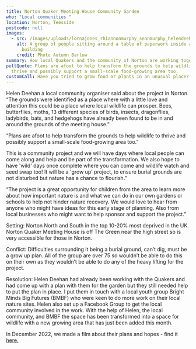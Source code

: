 ```yaml
---
title: Norton Quaker Meeting House Community Garden
who: "Local communities "
location: Norton, Teesside
postcode: null
images:
  - src: /images/uploads/lornajones_rhiannonmurphy_seanmurphy_helendeehan_teeside_1-1-.jpg
    alt: A group of people sitting around a table of paperwork inside a simple
      building
    credit: Photo Autumn Barlow
summary: How local Quakers and the community of Norton are working together to grow food
pullQuote: Plans are afoot to help transform the grounds to help wildlife to
  thrive and possibly support a small-scale food-growing area too.
customCall: Have you tried to grow food or plants in an unusual place?
---
```

Helen Deehan a local community organiser said about the project in Norton. 
“The grounds were identified as a place where with a little love and attention this could be a place where local wildlife can prosper. Bees, butterflies, moths, 13 different species of birds, insects, dragonflies, ladybirds, bats, and hedgehogs have already been found to be in and around the grounds of the meeting house.”


“Plans are afoot to help transform the grounds to help wildlife to thrive and possibly support a small-scale food-growing area too.”


This is a community project and we will have days where local people can come along and help and be part of the transformation. We also hope to have 'wild' days once complete where you can come and wildlife watch and seed swap too! It will be a 'grow up' project, to ensure burial grounds are not disturbed but nature has a chance to flourish.”


“The project is a great opportunity for children from the area to learn more about how important nature is and what we can do in our own gardens or schools to help not hinder nature recovery. We would love to hear from anyone who might have ideas for this early stage of planning. Also from local businesses who might want to help sponsor and support the project.”


Setting: 
Norton North and South in the top 10-20% most deprived in the UK. 
Norton Quaker Meeting House is off The Green near the high street so is very accessible for those in Norton. 


Conflict:
Difficulties surrounding it being a burial ground, can’t dig, must be a grow up plan. 
All of the group are over 75 so wouldn’t be able to do this on their own as they wouldn’t be able to do any of the heavy lifting for the project. 


Resolution: 
Helen Deehan had already been working with the Quakers and had come up with a plan with them for the garden but they still needed help to put the plan in place. I put them in touch with a local youth group Bright Minds Big Futures (BMBF) who were keen to do more work on their local nature sites. Helen also set up a Facebook Group to get the local community involved in the work. With the help of Helen, the local community, and BMBF the space has been transformed into a space for wildlife with a new growing area that has just been added this month.  

I﻿n December 2022, we made a film about their plans and hopes - find it [here.](https://youtu.be/RwFBLlmjLeI)